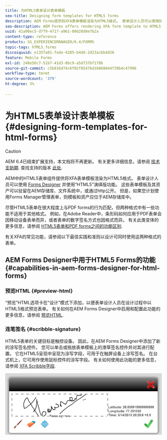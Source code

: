 ```yaml
---
title: 为HTML5表单设计表单模板
seo-title: Designing form templates for HTML5 forms
description: AEM Forms提供将XFA表单模板渲染为HTML5格式。 表单设计人员可以使用Designer设计表单模板，并使用HTML5呈现功能。
seo-description: AEM Forms offers rendering XFA form template to HTML5 format. Form designers can design form templates using Designer and use the HTML5 rendition capability.
uuid: 41a00ec5-d7f9-4717-a961-00d20d8e7b2a
content-type: reference
products: SG_EXPERIENCEMANAGER/6.4/FORMS
topic-tags: hTML5_forms
discoiquuid: e135fa01-fede-4285-b4dd-2d23acbb4d26
feature: Mobile Forms
exl-id: 248e56c7-51b7-41d3-8bc9-a5d737bf178b
source-git-commit: c5b816d74c6f02f85476d16868844f39b4c47996
workflow-type: tm+mt
source-wordcount: '379'
ht-degree: 3%

---
```


# 为HTML5表单设计表单模板 {#designing-form-templates-for-html-forms}

>[!CAUTION]
>
>AEM 6.4已结束扩展支持，本文档将不再更新。 有关更多详细信息，请参阅 [技术支助期](https://helpx.adobe.com/cn/support/programs/eol-matrix.html). 查找支持的版本 [此处](https://experienceleague.adobe.com/docs/).

AEM中的HTML5表单组件提供将XFA表单模板渲染为HTML5格式。 表单设计人员可以使用 [Forms Designer](https://www.adobe.com/go/learn_aemforms_designer_63_cn) 并使用“HTML5”演绎版功能。 这些表单模板及其资产可以驻留在AEM存储库、文件系统中，或通过http公开。 但是，如果您计划使用Forms Manager管理表单，则模板和资产应位于AEM存储库中。

尽管HTML5表单在很大程度上与PDF forms的行为匹配，但两种格式中有一些功能不适用于其他格式。 例如，在Adobe Reader中，条形码如何应用于PDF表单会因移动设备表单而异，或者表单的数字签名方式也因格式而异。 有关此类变体的更多信息，请参阅 [HTML5表单和PDF forms之间的功能区别](/help/forms/using/feature-differentiation-html5-forms-pdf-forms.md).

有关XFA的常见功能，请参阅以下最佳实践和准则以设计可同时使用这两种格式的表单。

## AEM Forms Designer中用于HTML5 Forms的功能 {#capabilities-in-aem-forms-designer-for-html-forms}

### 预览HTML {#preview-html}

“预览”HTML选项卡在“设计”模式下添加，以便表单设计人员在设计过程中以HTML5格式预览表单。 有关如何在AEM Forms Designer中启用和配置此功能的更多信息，请参阅 [预览HTML](/help/forms/using/preview-xdp-forms-html.md).

### 连笔签名 {#scribble-signature}

HTML5表单的关键目标是触控设备。 因此，在AEM Forms Designer中添加了新的涂写签名控件。 您可以单击或拖放表单模板上的潦草签名控件并对其进行配置。 它在HTML5呈现中呈现为涂写字段，可用于在触屏设备上涂写签名。 在台式机上，它可用作使用鼠标控件的涂写字段。 有关如何使用此功能的更多信息，请参阅 [XFA Scribble字段](/help/forms/using/scribble-signature.md).

![4](assets/4.png)
